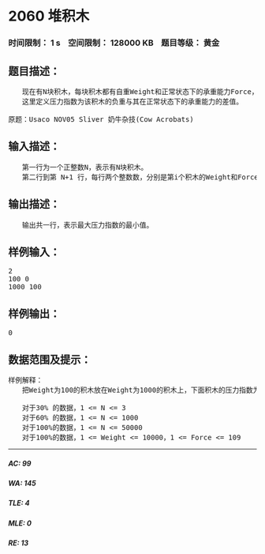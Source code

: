 # 2060 堆积木   
### 时间限制： 1 s&nbsp;&nbsp;&nbsp;&nbsp;空间限制： 128000 KB&nbsp;&nbsp;&nbsp;&nbsp;题目等级： 黄金  
## 题目描述：  

<pre>
　　现在有N块积木，每块积木都有自重Weight和正常状态下的承重能力Force，现在要把这N块积木垒在一起，但是有可能某块积木的负重超过了它在正常状态下的承重能力，那么这块积木就有被压坏的危险，请问应该如何堆这N块积木使得N块积木中最大的压力指数最小。
　　这里定义压力指数为该积木的负重与其在正常状态下的承重能力的差值。
 
原题：Usaco NOV05 Sliver 奶牛杂技(Cow Acrobats)
</pre>
  
  
## 输入描述：  

<pre>
　　第一行为一个正整数N，表示有N块积木。  
　　第二行到第 N+1 行，每行两个整数数，分别是第i个积木的Weight和Force。
</pre>
  
  
## 输出描述：  

<pre>
　　输出共一行，表示最大压力指数的最小值。
</pre>
  
  
## 样例输入：  

<pre>
2  
100 0  
1000 100
</pre>
  
  
## 样例输出：  

<pre>
0
</pre>
  
  
## 数据范围及提示：  

<pre>
样例解释：  
　　把Weight为100的积木放在Weight为1000的积木上，下面积木的压力指数为100 - 100 = 0，另外一块积木的压力指数和它的相等。
 
　　对于30% 的数据，1 <= N <= 3  
　　对于60% 的数据，1 <= N <= 1000  
　　对于100%的数据，1 <= N <= 50000  
　　对于100%的数据，1 <= Weight <= 10000，1 <= Force <= 109
</pre>
  
  
***  

##### AC: 99  
##### WA: 145  
##### TLE: 4  
##### MLE: 0  
##### RE: 13  
